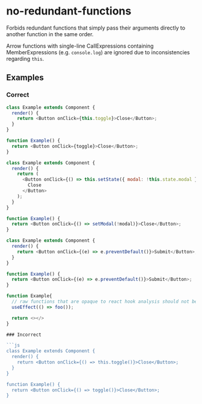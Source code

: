 # no-redundant-functions

Forbids redundant functions that simply pass their arguments directly to another function in the same order.

Arrow functions with single-line CallExpressions containing MemberExpressions (e.g. `console.log`) are ignored due to inconsistencies regarding `this`.

## Examples

### Correct

```js
class Example extends Component {
  render() {
    return <Button onClick={this.toggle}>Close</Button>;
  }
}

function Example() {
  return <Button onClick={toggle}>Close</Button>;
}
```

```js
class Example extends Component {
  render() {
    return (
      <Button onClick={() => this.setState({ modal: !this.state.modal })}>
        Close
      </Button>
    );
  }
}

function Example() {
  return <Button onClick={() => setModal(!modal)}>Close</Button>;
}
```

```js
class Example extends Component {
  render() {
    return <Button onClick={(e) => e.preventDefault()}>Submit</Button>;
  }
}

function Example() {
  return <Button onClick={(e) => e.preventDefault()}>Submit</Button>;
}
```

````js
function Example{
  // raw functions that are opaque to react hook analysis should not be passed
  useEffect(() => foo());

  return <></>
}

### Incorrect

```js
class Example extends Component {
  render() {
    return <Button onClick={() => this.toggle()}>Close</Button>;
  }
}

function Example() {
  return <Button onClick={() => toggle()}>Close</Button>;
}
````
